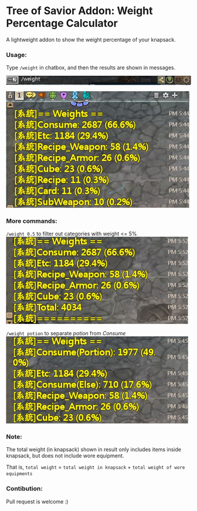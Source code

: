 # Tree of Savior Addon: Weight Percentage Calculator

A lightweight addon to show the weight percentage of your knapsack.

### Usage:
Type `/weight` in chatbox, and then the results are shown in messages.

![type `/weight` in chatbox](demo/command.jpg)

![Alt text](demo/output1.jpg)

### More commands:
`/weight 0.5` to filter out categories with weight <= 5%
![Alt text](demo/output3.jpg)

`/weight potion` to separate *potion* from *Consume*
![Alt text](demo/output2.jpg)

### Note:
The total weight (in knapsack) shown in result only includes items inside knapsack, but does not include wore equipment.

That is, `total weight` = `total weight in knapsack` + `total weight of wore equipments`

### Contibution:
Pull request is welcome :)
